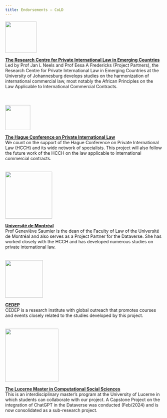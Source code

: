 ```yaml
---
title: Endorsements — CoLD
---
```


<img src="https://choiceoflawdataverse.blob.core.windows.net/assets/university-of-johannesburg-logo.svg" width="100"/>

<a href="https://www.uj.ac.za/faculties/law/research-centre-for-private-international-law-in-emerging-countries/" target="_blank">**The Research Centre for Private International Law in Emerging Countries**</a>  
Led by Prof Jan L Neels and Prof Eesa A Fredericks (Project Partners), the Research Centre for Private International Law in Emerging Countries at the University of Johannesburg develops studies on the harmonization of international commercial law, most notably the African Principles on the Law Applicable to International Commercial Contracts.  
<br><br><br>
<img src="https://choiceoflawdataverse.blob.core.windows.net/assets/hcch-logo.svg" width="80"/>

<a href="https://www.hcch.net/en/home" target="_blank">**The Hague Conference on Private International Law**</a>  
We count on the support of the Hague Conference on Private International Law (HCCH) and its wide network of specialists. This project will also follow the future work of the HCCH on the law applicable to international commercial contracts.
<br><br><br>
<img src="https://choiceoflawdataverse.blob.core.windows.net/assets/universite-de-montreal-logo.svg" width="150"/>

<a href="https://www.umontreal.ca/" target="_blank">**Université de Montréal**</a>  
Prof Geneviève Saumier is the dean of the Faculty of Law of the Université de Montréal and also serves as a Project Partner for the Dataverse. She has worked closely with the HCCH and has developed numerous studies on private international law.
<br><br><br>
<img src="https://choiceoflawdataverse.blob.core.windows.net/assets/cedep-logo.svg" width="120"/>

<a href="https://e-cedep.cedep.org.py/" target="_blank">**CEDEP**</a>  
CEDEP is a research institute with global outreach that promotes courses and events closely related to the studies developed by this project.
<br><br><br>
<img src="https://choiceoflawdataverse.blob.core.windows.net/assets/universitaet-luzern-logo.svg" width="170"/>

<a href="https://www.unilu.ch/en/study/study-programmes/masters-degrees/faculty-of-humanities-and-social-sciences/lucerne-master-in-computational-social-sciences-lumacss/" target="_blank">**The Lucerne Master in Computational Social Sciences**</a>  
This is an interdisciplinary master’s program at the University of Lucerne in which students can collaborate with our project. A Capstone Project on the integration of ChatGPT in the Dataverse was conducted (Feb/2024) and is now consolidated as a sub-research project.
